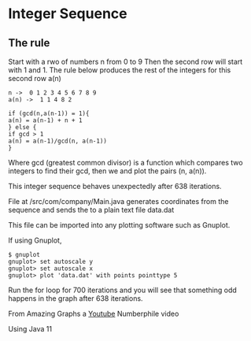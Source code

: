 # Integer Sequence

## The rule

Start with a rwo of numbers n from 0 to 9
Then the second row will start with 1 and 1.
The rule below produces the rest of the integers
for this second row a(n)

   ```
   n ->  0 1 2 3 4 5 6 7 8 9
   a(n) ->  1 1 4 8 2

   if (gcd(n,a(n-1)) = 1){
   a(n) = a(n-1) + n + 1
   } else {
   if gcd > 1
   a(n) = a(n-1)/gcd(n, a(n-1))
   }
   ```

Where gcd (greatest common divisor) is a function which compares two integers to find their gcd, then we and plot the pairs (n, a(n)).

This integer sequence behaves unexpectedly after 638 iterations.

File at /src/com/company/Main.java generates coordinates from the sequence and sends the to a plain text file data.dat

This file can be imported into any plotting software such as Gnuplot.

If using Gnuplot,

```
$ gnuplot
gnuplot> set autoscale y
gnuplot> set autoscale x
gnuplot> plot 'data.dat' with points pointtype 5
```

Run the for loop for 700 iterations and you will see that something odd happens in the graph after 638 iterations.

From Amazing Graphs a [Youtube](https://youtu.be/pAMgUB51XZA) Numberphile video

Using Java 11
